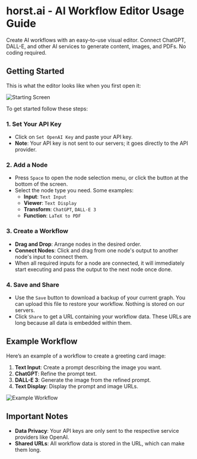 # horst.ai - AI Workflow Editor Usage Guide

Create AI workflows with an easy-to-use visual editor. Connect ChatGPT, DALL-E, and other AI services to generate content, images, and PDFs. No coding required.

## Getting Started

This is what the editor looks like when you first open it:

![Starting Screen](https://static.horst.ai/screenshot-empty.webp)

To get started follow these steps:

### 1. Set Your API Key
   - Click on `Set OpenAI Key` and paste your API key.
   - **Note**: Your API key is not sent to our servers; it goes directly to the API provider.

### 2. Add a Node
   - Press `Space` to open the node selection menu, or click the button at the bottom of the screen.
   - Select the node type you need. Some examples:
     - **Input**: `Text Input`
     - **Viewer**: `Text Display`
     - **Transform**: `ChatGPT`, `DALL-E 3`
     - **Function**: `LaTeX to PDF` 

### 3. Create a Workflow
   - **Drag and Drop**: Arrange nodes in the desired order.
   - **Connect Nodes**: Click and drag from one node's output to another node's input to connect them.
   - When all required inputs for a node are connected, it will immediately start executing and pass the output to the next node once done.

### 4. Save and Share
   - Use the `Save` button to download a backup of your current graph. You can upload this file to restore your workflow. Nothing is stored on our servers.
   - Click `Share` to get a URL containing your workflow data. These URLs are long because all data is embedded within them.

## Example Workflow

Here’s an example of a workflow to create a greeting card image:

1. **Text Input**: Create a prompt describing the image you want.
2. **ChatGPT**: Refine the prompt text.
3. **DALL-E 3**: Generate the image from the refined prompt.
4. **Text Display**: Display the prompt and image URLs.

![Example Workflow](https://static.horst.ai/screenshot-with-workflow.webp)

## Important Notes

- **Data Privacy**: Your API keys are only sent to the respective service providers like OpenAI.
- **Shared URLs**: All workflow data is stored in the URL, which can make them long.
